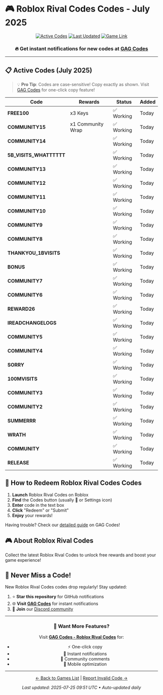 # 🎮 Roblox Rival Codes Codes - July 2025

<div align="center">

[![Active Codes](https://img.shields.io/badge/Active%20Codes-26-brightgreen)](https://gagcodes.com/roblox/roblox-rivals)
[![Last Updated](https://img.shields.io/badge/Last%20Updated-Today-orange)](https://gagcodes.com/roblox/roblox-rivals)
[![Game Link](https://img.shields.io/badge/Play-Roblox%20Rival%20Codes-red)](https://www.roblox.com/games/)

### 🔥 **Get instant notifications for new codes at [GAG Codes](https://gagcodes.com/roblox/roblox-rivals)**

</div>

---

## 📋 Active Codes (July 2025)

> 💡 **Pro Tip**: Codes are case-sensitive! Copy exactly as shown. Visit [GAG Codes](https://gagcodes.com/roblox/roblox-rivals) for one-click copy feature!

| Code | Rewards | Status | Added |
|------|---------|--------|-------|
| **FREE100** | x3 Keys | ✅ Working | Today |
| **COMMUNITY15** | x1 Community Wrap | ✅ Working | Today |
| **COMMUNITY14** |  | ✅ Working | Today |
| **5B_VISITS_WHATTTTTT** |  | ✅ Working | Today |
| **COMMUNITY13** |  | ✅ Working | Today |
| **COMMUNITY12** |  | ✅ Working | Today |
| **COMMUNITY11** |  | ✅ Working | Today |
| **COMMUNITY10** |  | ✅ Working | Today |
| **COMMUNITY9** |  | ✅ Working | Today |
| **COMMUNITY8** |  | ✅ Working | Today |
| **THANKYOU_1BVISITS** |  | ✅ Working | Today |
| **BONUS** |  | ✅ Working | Today |
| **COMMUNITY7** |  | ✅ Working | Today |
| **COMMUNITY6** |  | ✅ Working | Today |
| **REWARD26** |  | ✅ Working | Today |
| **IREADCHANGELOGS** |  | ✅ Working | Today |
| **COMMUNITY5** |  | ✅ Working | Today |
| **COMMUNITY4** |  | ✅ Working | Today |
| **SORRY** |  | ✅ Working | Today |
| **100MVISITS** |  | ✅ Working | Today |
| **COMMUNITY3** |  | ✅ Working | Today |
| **COMMUNITY2** |  | ✅ Working | Today |
| **SUMMERRR** |  | ✅ Working | Today |
| **WRATH** |  | ✅ Working | Today |
| **COMMUNITY** |  | ✅ Working | Today |
| **RELEASE** |  | ✅ Working | Today |


## 📖 How to Redeem Roblox Rival Codes Codes

1. **Launch** Roblox Rival Codes on Roblox
2. **Find** the Codes button (usually 🎁 or Settings icon)
3. **Enter** code in the text box
4. **Click** "Redeem" or "Submit"
5. **Enjoy** your rewards!

Having trouble? Check our [detailed guide](https://gagcodes.com/roblox/roblox-rivals#how-to-redeem) on GAG Codes!

## 🎮 About Roblox Rival Codes

Collect the latest Roblox Rival Codes to unlock free rewards and boost your game experience!

## 🔔 Never Miss a Code!

New Roblox Rival Codes codes drop regularly! Stay updated:

1. ⭐ **Star this repository** for GitHub notifications
2. 🌐 **Visit [GAG Codes](https://gagcodes.com/roblox/roblox-rivals)** for instant notifications
3. 💬 **Join** our [Discord community](https://gagcodes.com/discord)

---

<div align="center">

### 🚀 Want More Features?

Visit [**GAG Codes - Roblox Rival Codes**](https://gagcodes.com/roblox/roblox-rivals) for:
- ⚡ One-click copy
- 🔔 Instant notifications  
- 💬 Community comments
- 📱 Mobile optimization

---

[← Back to Games List](README.md) | [Report Invalid Code →](https://github.com/yourusername/roblox-codes-directory/issues)

*Last updated: 2025-07-25 09:51 UTC • Auto-updated daily*

</div>